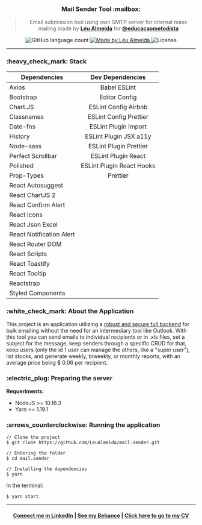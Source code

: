 <!-- <h1 align="center">
  <img alt="Devfit" title="Devfit" src="readme/logo-black.png" width="200px" />
</h1> -->

<h3 align="center">
  Mail Sender Tool :mailbox:
</h3>

<blockquote align="center">
Email submission tool using own SMTP server for internal mass mailing made by <a href="https://github.com/LeuAlmeida"><strong>Léu Almeida</strong></a> for <a href="https://github.com/educacaometodista"><strong>@educacaometodista</strong></a>
</blockquote>

<p align="center">
  <img alt="GitHub language count" src="https://img.shields.io/github/languages/count/LeuAlmeida/mail.sender?color=%2304D361">

  <a href="https://rocketseat.com.br">
    <img alt="Made by Léu Almeida" src="https://img.shields.io/badge/made%20by-Léu%20Almeida-%2304D361">
  </a>

  <img alt="License" src="https://img.shields.io/badge/license-MIT-%2304D361">

</p>

<hr/>

<h3>:heavy_check_mark: Stack</h3>

|       Dependencies            |     Dev Dependencies              |
|-------------------------------|:---------------------------------:|
|       Axios                   |     Babel ESLint                  |
|       Bootstrap               |     Editor Config                 |
|       Chart.JS                |     ESLint Config Airbnb          |
|       Classnames              |     ESLint Config Prettier        |
|       Date-fns                |     ESLint Plugin Import          |
|       History                 |     ESLint Plugin JSX a11y        |
|       Node-sass               |     ESLint Plugin Prettier        |
|       Perfect Scrollbar       |     ESLint Plugin React           |
|       Polished                |     ESLint Plugin React Hooks     |
|       Prop-Types              |     Prettier                      |
|       React Autosuggest       |                                   |
|       React ChartJS 2         |                                   |
|       React Confirm Alert     |                                   |
|       React Icons             |                                   |
|       React Json Excel        |                                   |
|       React Notification Alert|                                   |
|       React Router DOM        |                                   |
|       React Scripts           |                                   |
|       React Toastify          |                                   |
|       React Tooltip           |                                   |
|       Reactstrap              |                                   |
|       Styled Components       |                                   |

<h3>:white_check_mark: About the Application</h3>

This project is an application utilizing a <a href="https://github.com/LeuAlmeida/mail.sender.api">robust and secure full backend</a> for bulk emailing without the need for an intermediary tool like Outlook. With this tool you can send emails to individual recipients or in .xls files, set a subject for the message, keep senders through a specific CRUD for that, keep users (only the id 1 user can manage the others, like a "super user"), list stocks, and generate weekly, biweekly, or monthly reports, with an average price being $ 0.06 per recipient.

<h3>:electric_plug: Preparing the server</h3>

**Requeriments:**
* NodeJS >= 10.16.3
* Yarn >= 1.19.1

<h3>:arrows_counterclockwise: Running the application</h3>

```console
// Clone the project
$ git clone https://github.com/LeuAlmeida/mail.sender.git

// Entering the folder
$ cd mail.sender

// Installing the dependencies
$ yarn
```

In the terminal:
```console
$ yarn start
```

<hr/>

<h4 align="center">
<a href="http://linkedin.com/in/leonardoalmeida99">Connect me in LinkedIn</a> | <a href="http://behance.net/almeida99">See my Behance</a> | <a href="https://leunardo.dev">Click here to go to my CV</a>
</h4>
